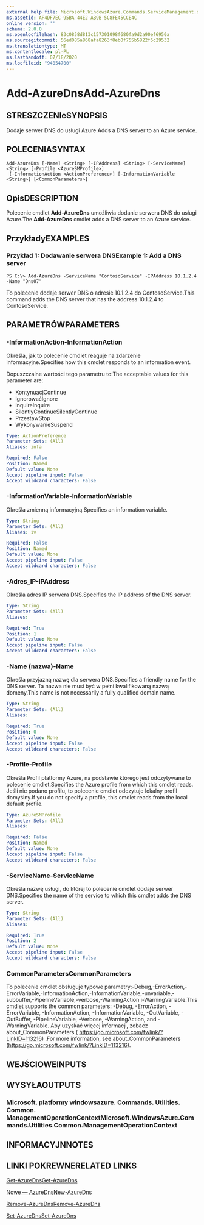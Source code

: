 ```yaml
---
external help file: Microsoft.WindowsAzure.Commands.ServiceManagement.dll-Help.xml
ms.assetid: AF4DF7EC-95BA-44E2-AB9B-5C8FE45CCE4C
online version: ''
schema: 2.0.0
ms.openlocfilehash: 83c0858d813c157301098f680fa9d2a90ef6950a
ms.sourcegitcommit: 56ed085a868afa8263f8eb0f755b5822f5c29532
ms.translationtype: MT
ms.contentlocale: pl-PL
ms.lasthandoff: 07/18/2020
ms.locfileid: "94054700"
---
```

# <span data-ttu-id="dab5d-101">Add-AzureDns</span><span class="sxs-lookup"><span data-stu-id="dab5d-101">Add-AzureDns</span></span>

## <span data-ttu-id="dab5d-102">STRESZCZENIe</span><span class="sxs-lookup"><span data-stu-id="dab5d-102">SYNOPSIS</span></span>
<span data-ttu-id="dab5d-103">Dodaje serwer DNS do usługi Azure.</span><span class="sxs-lookup"><span data-stu-id="dab5d-103">Adds a DNS server to an Azure service.</span></span>

## <span data-ttu-id="dab5d-104">POLECENIA</span><span class="sxs-lookup"><span data-stu-id="dab5d-104">SYNTAX</span></span>

```
Add-AzureDns [-Name] <String> [-IPAddress] <String> [-ServiceName] <String> [-Profile <AzureSMProfile>]
 [-InformationAction <ActionPreference>] [-InformationVariable <String>] [<CommonParameters>]
```

## <span data-ttu-id="dab5d-105">Opis</span><span class="sxs-lookup"><span data-stu-id="dab5d-105">DESCRIPTION</span></span>
<span data-ttu-id="dab5d-106">Polecenie cmdlet **Add-AzureDns** umożliwia dodanie serwera DNS do usługi Azure.</span><span class="sxs-lookup"><span data-stu-id="dab5d-106">The **Add-AzureDns** cmdlet adds a DNS server to an Azure service.</span></span>

## <span data-ttu-id="dab5d-107">Przykłady</span><span class="sxs-lookup"><span data-stu-id="dab5d-107">EXAMPLES</span></span>

### <span data-ttu-id="dab5d-108">Przykład 1: Dodawanie serwera DNS</span><span class="sxs-lookup"><span data-stu-id="dab5d-108">Example 1: Add a DNS server</span></span>
```
PS C:\> Add-AzureDns -ServiceName "ContosoService" -IPAddress 10.1.2.4 -Name "Dns07"
```

<span data-ttu-id="dab5d-109">To polecenie dodaje serwer DNS o adresie 10.1.2.4 do ContosoService.</span><span class="sxs-lookup"><span data-stu-id="dab5d-109">This command adds the DNS server that has the address 10.1.2.4 to ContosoService.</span></span>

## <span data-ttu-id="dab5d-110">PARAMETRÓW</span><span class="sxs-lookup"><span data-stu-id="dab5d-110">PARAMETERS</span></span>

### <span data-ttu-id="dab5d-111">-InformationAction</span><span class="sxs-lookup"><span data-stu-id="dab5d-111">-InformationAction</span></span>
<span data-ttu-id="dab5d-112">Określa, jak to polecenie cmdlet reaguje na zdarzenie informacyjne.</span><span class="sxs-lookup"><span data-stu-id="dab5d-112">Specifies how this cmdlet responds to an information event.</span></span>

<span data-ttu-id="dab5d-113">Dopuszczalne wartości tego parametru to:</span><span class="sxs-lookup"><span data-stu-id="dab5d-113">The acceptable values for this parameter are:</span></span>

- <span data-ttu-id="dab5d-114">Kontynuacj</span><span class="sxs-lookup"><span data-stu-id="dab5d-114">Continue</span></span>
- <span data-ttu-id="dab5d-115">Ignorować</span><span class="sxs-lookup"><span data-stu-id="dab5d-115">Ignore</span></span>
- <span data-ttu-id="dab5d-116">Inquire</span><span class="sxs-lookup"><span data-stu-id="dab5d-116">Inquire</span></span>
- <span data-ttu-id="dab5d-117">SilentlyContinue</span><span class="sxs-lookup"><span data-stu-id="dab5d-117">SilentlyContinue</span></span>
- <span data-ttu-id="dab5d-118">Przestaw</span><span class="sxs-lookup"><span data-stu-id="dab5d-118">Stop</span></span>
- <span data-ttu-id="dab5d-119">Wykonywanie</span><span class="sxs-lookup"><span data-stu-id="dab5d-119">Suspend</span></span>

```yaml
Type: ActionPreference
Parameter Sets: (All)
Aliases: infa

Required: False
Position: Named
Default value: None
Accept pipeline input: False
Accept wildcard characters: False
```

### <span data-ttu-id="dab5d-120">-InformationVariable</span><span class="sxs-lookup"><span data-stu-id="dab5d-120">-InformationVariable</span></span>
<span data-ttu-id="dab5d-121">Określa zmienną informacyjną.</span><span class="sxs-lookup"><span data-stu-id="dab5d-121">Specifies an information variable.</span></span>

```yaml
Type: String
Parameter Sets: (All)
Aliases: iv

Required: False
Position: Named
Default value: None
Accept pipeline input: False
Accept wildcard characters: False
```

### <span data-ttu-id="dab5d-122">-Adres_IP</span><span class="sxs-lookup"><span data-stu-id="dab5d-122">-IPAddress</span></span>
<span data-ttu-id="dab5d-123">Określa adres IP serwera DNS.</span><span class="sxs-lookup"><span data-stu-id="dab5d-123">Specifies the IP address of the DNS server.</span></span>

```yaml
Type: String
Parameter Sets: (All)
Aliases: 

Required: True
Position: 1
Default value: None
Accept pipeline input: False
Accept wildcard characters: False
```

### <span data-ttu-id="dab5d-124">-Name (nazwa)</span><span class="sxs-lookup"><span data-stu-id="dab5d-124">-Name</span></span>
<span data-ttu-id="dab5d-125">Określa przyjazną nazwę dla serwera DNS.</span><span class="sxs-lookup"><span data-stu-id="dab5d-125">Specifies a friendly name for the DNS server.</span></span>
<span data-ttu-id="dab5d-126">Ta nazwa nie musi być w pełni kwalifikowaną nazwą domeny.</span><span class="sxs-lookup"><span data-stu-id="dab5d-126">This name is not necessarily a fully qualified domain name.</span></span>

```yaml
Type: String
Parameter Sets: (All)
Aliases: 

Required: True
Position: 0
Default value: None
Accept pipeline input: False
Accept wildcard characters: False
```

### <span data-ttu-id="dab5d-127">-Profile</span><span class="sxs-lookup"><span data-stu-id="dab5d-127">-Profile</span></span>
<span data-ttu-id="dab5d-128">Określa Profil platformy Azure, na podstawie którego jest odczytywane to polecenie cmdlet.</span><span class="sxs-lookup"><span data-stu-id="dab5d-128">Specifies the Azure profile from which this cmdlet reads.</span></span>
<span data-ttu-id="dab5d-129">Jeśli nie podano profilu, to polecenie cmdlet odczytuje lokalny profil domyślny.</span><span class="sxs-lookup"><span data-stu-id="dab5d-129">If you do not specify a profile, this cmdlet reads from the local default profile.</span></span>

```yaml
Type: AzureSMProfile
Parameter Sets: (All)
Aliases: 

Required: False
Position: Named
Default value: None
Accept pipeline input: False
Accept wildcard characters: False
```

### <span data-ttu-id="dab5d-130">-ServiceName</span><span class="sxs-lookup"><span data-stu-id="dab5d-130">-ServiceName</span></span>
<span data-ttu-id="dab5d-131">Określa nazwę usługi, do której to polecenie cmdlet dodaje serwer DNS.</span><span class="sxs-lookup"><span data-stu-id="dab5d-131">Specifies the name of the service to which this cmdlet adds the DNS server.</span></span>

```yaml
Type: String
Parameter Sets: (All)
Aliases: 

Required: True
Position: 2
Default value: None
Accept pipeline input: False
Accept wildcard characters: False
```

### <span data-ttu-id="dab5d-132">CommonParameters</span><span class="sxs-lookup"><span data-stu-id="dab5d-132">CommonParameters</span></span>
<span data-ttu-id="dab5d-133">To polecenie cmdlet obsługuje typowe parametry:-Debug,-ErrorAction,-ErrorVariable,-InformationAction,-InformationVariable,-unvariable,-subbuffer,-PipelineVariable,-verbose,-WarningAction i-WarningVariable.</span><span class="sxs-lookup"><span data-stu-id="dab5d-133">This cmdlet supports the common parameters: -Debug, -ErrorAction, -ErrorVariable, -InformationAction, -InformationVariable, -OutVariable, -OutBuffer, -PipelineVariable, -Verbose, -WarningAction, and -WarningVariable.</span></span> <span data-ttu-id="dab5d-134">Aby uzyskać więcej informacji, zobacz about_CommonParameters ( https://go.microsoft.com/fwlink/?LinkID=113216) .</span><span class="sxs-lookup"><span data-stu-id="dab5d-134">For more information, see about_CommonParameters (https://go.microsoft.com/fwlink/?LinkID=113216).</span></span>

## <span data-ttu-id="dab5d-135">WEJŚCIOWE</span><span class="sxs-lookup"><span data-stu-id="dab5d-135">INPUTS</span></span>

## <span data-ttu-id="dab5d-136">WYSYŁA</span><span class="sxs-lookup"><span data-stu-id="dab5d-136">OUTPUTS</span></span>

### <span data-ttu-id="dab5d-137">Microsoft. platformy windowsazure. Commands. Utilities. Common. ManagementOperationContext</span><span class="sxs-lookup"><span data-stu-id="dab5d-137">Microsoft.WindowsAzure.Commands.Utilities.Common.ManagementOperationContext</span></span>

## <span data-ttu-id="dab5d-138">INFORMACYJN</span><span class="sxs-lookup"><span data-stu-id="dab5d-138">NOTES</span></span>

## <span data-ttu-id="dab5d-139">LINKI POKREWNE</span><span class="sxs-lookup"><span data-stu-id="dab5d-139">RELATED LINKS</span></span>

[<span data-ttu-id="dab5d-140">Get-AzureDns</span><span class="sxs-lookup"><span data-stu-id="dab5d-140">Get-AzureDns</span></span>](./Get-AzureDns.md)

[<span data-ttu-id="dab5d-141">Nowe — AzureDns</span><span class="sxs-lookup"><span data-stu-id="dab5d-141">New-AzureDns</span></span>](./New-AzureDns.md)

[<span data-ttu-id="dab5d-142">Remove-AzureDns</span><span class="sxs-lookup"><span data-stu-id="dab5d-142">Remove-AzureDns</span></span>](./Remove-AzureDns.md)

[<span data-ttu-id="dab5d-143">Set-AzureDns</span><span class="sxs-lookup"><span data-stu-id="dab5d-143">Set-AzureDns</span></span>](./Set-AzureDns.md)


